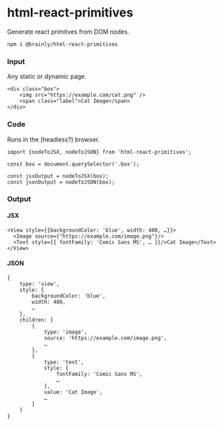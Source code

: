# html-react-primitives

Generate react primitves from DOM nodes. 

```
npm i @brainly/html-react-primitives
```

### Input
Any static or dynamic page.

```
<div class="box">
    <img src="https://example.com/cat.png" />
    <span class="label">Cat Image</span>
</div>
```

### Code
Runs in the (headless?) browser.

```
import {nodeToJSX, nodeToJSON} from 'html-react-primitives';

const box = document.querySelector('.box');

const jsxOutput = nodeToJSX(box);
const jsonOutput = nodeToJSON(box);
```

### Output

#### JSX
```
<View style={{backgroundColor: 'blue', width: 480, …}}>
  <Image source={"https://example.com/image.png"}/>
  <Text style={{ fontFamily: 'Comic Sans MS', … }}/>Cat Image</Text>
</View>
```

#### JSON
```
{
    type: 'view',
    style: {
        backgroundColor: 'blue',
        width: 480,
        …
    },
    children: [
        {
            type: 'image',
            source: 'https://example.com/image.png',
            …
        },
        {
            type: 'text',
            style: {
                fontFamily: 'Comic Sans MS',
                …
            },
            value: 'Cat Image',
            …
        }
    ]
}
```
